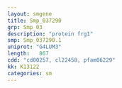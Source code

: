 ```yaml
---
layout: smgene
title: Smp_037290
grp: Smp_03
description: "protein frg1"
smp: Smp_037290.1
uniprot: "G4LUM3"
length:   867
cdd: "cd00257, cl22458, pfam06229"
kk: K13122
categories: sm
---
```

